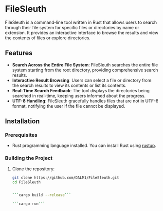 # FileSleuth

FileSleuth is a command-line tool written in Rust that allows users to search through their file system for specific files or directories by name or extension. It provides an interactive interface to browse the results and view the contents of files or explore directories.

## Features

- **Search Across the Entire File System**: FileSleuth searches the entire file system starting from the root directory, providing comprehensive search results.
- **Interactive Result Browsing**: Users can select a file or directory from the search results to view its contents or list its contents.
- **Real-Time Search Feedback**: The tool displays the directories being searched in real-time, keeping users informed about the progress.
- **UTF-8 Handling**: FileSleuth gracefully handles files that are not in UTF-8 format, notifying the user if the file cannot be displayed.

## Installation

### Prerequisites

- Rust programming language installed. You can install Rust using [rustup](https://rustup.rs/).

### Building the Project

1. Clone the repository:

   ```bash
   git clone https://github.com/DALM1/FileSleuth.git
   cd FileSleuth


   ```cargo build --release```

   ```cargo run```
